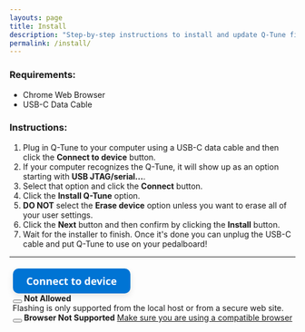 ```yaml
---
layouts: page
title: Install
description: "Step-by-step instructions to install and update Q-Tune firmware using a Chrome browser and USB-C data cable. Connect your device, run the installer, and update your DIY guitar tuner pedal to the latest version with all the new features and improvements."
permalink: /install/
---
```


<head>
  <script type="module" src="https://unpkg.com/esp-web-tools@10/dist/web/install-button.js?module"></script>
  <script defer="defer" src="/assets/install/js/main.js"></script>
  <!-- <link href="/assets/install/css/main.css" rel="stylesheet"> -->
  <style>
.btn {
  background-color: rgb(0, 116, 212);
  color: white;
  font-weight: 600; /* Semi-bold */
  font-size: 18px;
  height: 44px;
  padding: 0 24px;
  border: none;
  border-radius: 10px;
  cursor: pointer;
  display: inline-flex;
  align-items: center;
  justify-content: center;
  text-decoration: none;
  transition: background-color 0.2s ease, box-shadow 0.2s ease, transform 0.1s ease;
  box-shadow: 0 4px 12px rgba(0, 0, 0, 0.1);
  font-family: 'Segoe UI', 'Helvetica Neue', sans-serif;
  user-select: none;
}

.btn:hover {
  background-color: rgb(0, 100, 190);
  box-shadow: 0 6px 16px rgba(0, 0, 0, 0.15);
}

.btn:active {
  background-color: rgb(0, 85, 170);
  transform: scale(0.98);
  box-shadow: 0 3px 8px rgba(0, 0, 0, 0.1);
}
  </style>
</head>

<h3>Requirements:</h3>

<ul>
 <li>Chrome Web Browser</li>
 <li>USB-C Data Cable</li>
</ul>

<h3>Instructions:</h3>
<ol>
  <li>Plug in Q-Tune to your computer using a USB-C data cable and then click the <strong>Connect to device</strong> button.</li>

  <li>If your computer recognizes the Q-Tune, it will show up as an option starting with <strong>USB JTAG/serial...</strong>.</li>

  <li>Select that option and click the <strong>Connect</strong> button.</li>

  <li>Click the <strong>Install Q-Tune</strong> option.</li>

  <li><strong>DO NOT</strong> select the <strong>Erase device</strong> option unless you want to erase all of your user settings.</li>

  <li>Click the <strong>Next</strong> button and then confirm by clicking the <strong>Install</strong> button.</li>

  <li>Wait for the installer to finish. Once it's done you can unplug the USB-C cable and put Q-Tune to use on your pedalboard!</li>
</ol>

<hr>

  <div class="container" style="height: 100%; display: flex; justify-content: center; margin: 20px 0;">
    <hr class="my-4">
    <div class="mb-3">
      <esp-web-install-button id="button_web_install" manifest="/assets/install/artifacts/manifest.json">
        <button type="button" class="btn btn-primary" slot="activate">Connect to device</button>
        <span slot="not-allowed">
          <div class="alert alert-dismissible alert-danger">
            <button type="button" class="btn-close" data-bs-dismiss="alert"></button>
            <strong>Not Allowed</strong>
            <div>Flashing is only supported from the local host or from a secure web site.</div>
          </div>
        </span>
        <span slot="notsupported">
          <div class="alert alert-dismissible alert-danger">
            <button type="button" class="btn-close" data-bs-dismiss="alert"></button>
            <strong>Browser Not Supported</strong>
            <a href="https://developer.mozilla.org/en-US/docs/Web/API/Web_Serial_API#browser_compatibility">Make sure
              you are using a compatible browser</a>
          </div>
        </span>
      </esp-web-install-button>
    </div>
  </div>
